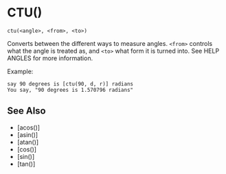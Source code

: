 # CTU()
`ctu(<angle>, <from>, <to>)`

  Converts between the different ways to measure angles. `<from>` controls what the angle is treated as, and `<to>` what form it is turned into. See HELP ANGLES for more information.

  Example:
```
say 90 degrees is [ctu(90, d, r)] radians
You say, "90 degrees is 1.570796 radians"
```


## See Also
- [acos()]
- [asin()]
- [atan()]
- [cos()]
- [sin()]
- [tan()]

